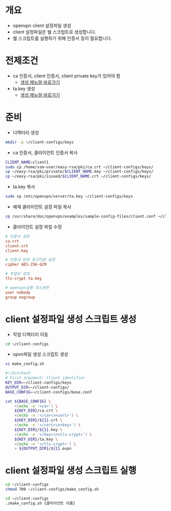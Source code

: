 # 개요
* openvpn client 설정파일 생성
* client 설정파일은 쉘 스크립트로 생성합니다.
* 쉘 스크립트를 실행하기 위해 인증서 등이 필요합니다.

# 전제조건
* ca 인증서, client 인증서, client private key가 있어야 함
    * [생성 메뉴얼 바로가기](./issue_certificate.md)
* ta.key 생성
    * [생성 메뉴얼 바로가기](./setup_openvpn.md)

# 준비
* 디렉터리 생성
```bash
mkdir -p ~/client-configs/keys
```

* ca 인증서, 클라이언트 인증서 복사
```bash
CLIENT_NAME=client1
sudo cp /home/ssm-user/easy-rsa/pki/ca.crt ~/client-configs/keys/
cp ~/easy-rsa/pki/private/$CLIENT_NAME.key ~/client-configs/keys/
cp ~/easy-rsa/pki/issued/$CLIENT_NAME.crt ~/client-configs/keys/
```

* ta.key 복사
```bash
sudo cp /etc/openvpn/server/ta.key ~/client-configs/keys
```

* 예제 클라이언트 설정 파일 복사
```bash
cp /usr/share/doc/openvpn/examples/sample-config-files/client.conf ~/client-configs/base.conf
```

* 클라이언트 설정 파일 수정
```conf
# 인증서 경로
ca.crt
client.crt
client.key

# 인증서 암호 알고리즘 설정
cipher AES-256-GCM

# 무결성 설정
tls-crypt ta.key

# openvpn실행 최소권한
user nobody
group nogroup
```

# client 설정파일 생성 스크립트 생성
* 작업 디렉터리 이동
```bash
cd ~/client-configs
```

* opvn파일 생성 스크립트 생성
```bash
vi make_config.sh
```

```bash
#!/bin/bash
# First argument: Client identifier
KEY_DIR=~/client-configs/keys
OUTPUT_DIR=~/client-configs/
BASE_CONFIG=~/client-configs/base.conf

cat ${BASE_CONFIG} \
    <(echo -e '<ca>') \
    ${KEY_DIR}/ca.crt \
    <(echo -e '</ca>\n<cert>') \
    ${KEY_DIR}/${1}.crt \
    <(echo -e '</cert>\n<key>') \
    ${KEY_DIR}/${1}.key \
    <(echo -e '</key>\n<tls-crypt>') \
    ${KEY_DIR}/ta.key \
    <(echo -e '</tls-crypt>') \
    > ${OUTPUT_DIR}/${1}.ovpn
```

# client 설정파일 생성 스크립트 실행
```bash
cd ~/client-configs
chmod 700 ~/client-configs/make_config.sh
```

```bash
cd ~/client-configs
./make_config.sh {클라이언트 이름}
```
